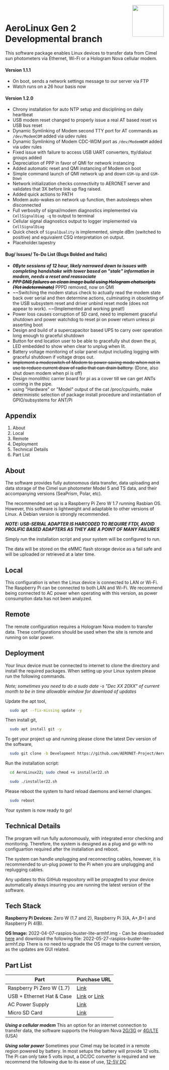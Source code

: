 <img align="right" width="100" height="100" src="https://www.x20.org/wp-content/uploads/2015/01/NASA-logo.png"><br/>

# AeroLinux Gen 2 Developmental branch

This software package enables Linux devices to transfer data from Cimel sun photometers via Ethernet, Wi-Fi or a Hologram Nova cellular modem.
#### Version 1.1.1 ####
 * On boot, sends a network settings message to our server via FTP
 * Watch runs on a 26 hour basis now
#### Version 1.2.0 ####
 * Chrony installation for auto NTP setup and disciplining on daily heartbeat
 * USB modem reset changed to properly issue a real AT based reset vs USB bus reset
 * Dynamic Symlinking of Modem second TTY port for AT commands as `/dev/ModemCOM` added via udev rules
 * Dynamic Symlinking of Modem CDC-WDM port as `/dev/ModemWDM` added via udev rules
 * Fixed issue with failure to access USB UART converters, tty/dialout groups added
 * Depreciation of PPP in favor of QMI for network instancing
 * Added automatic reset and QMI instancing of Modem on boot
 * Simple command launch of QMI network up and down `GSM-Up` and `GSM-Down`
 * Network initialization checks connectivity to AERONET server and validates that 3X before link up flag raised. 
 * Added quick actions to PATH
 * Modem auto-wakes on network up function, then autosleeps when disconnected
 * Full verbosity of signal/modem diagnostics implemented via `CellSignalDiag -q` to output to terminal
 * Cellular signal diagnostics output to logger implemented via `CellSignalDiag`
 * Quick check of `SignalQuality` is implemented, simple dBm (switched to positive) and equivalent CSQ interpretation on output.
 * Placeholder.tapestry

#### Bug/ Issues/ To-Do List (Bugs Bolded and Italic)
 *  ***0Byte sessions of 12 hour, likely narrowed down to issues with completing handshake with tower based on "stale" information in modem, needs a reset and reassociate***
 *  ~~***PPP DNS failures on clean image build using Hologram chatscripts (Yet indeterminate)***~~ PPPD removed, now on QMI
 *  ~~Switching the modem status check to actually read the modem state back over serial and then determine actions, culminating in obsoleting of the USB subsystem reset and driver unbind reset mode (does not appear to work). ~~(Implemented and working great!)
 *  Power loss causes corruption of SD card, need to implement graceful shutdown and power watchdog to reset pi on power return unless pi asserting boot 
 *  Design and build of a supercapacitor based UPS to carry over operation long enough to graceful shutdown 
 *  Button for end location user to be able to gracefully shut down the pi, LED embedded to show when clear to unplug when lit. 
 *  Battery voltage monitoring of solar panel output including logging with graceful shutdown if voltage drops out. 
 *  ~~Implement a modeswitch of Modem to power saving mode when not in use to reduce current draw of radio that can drain battery.~~ (Done, also shut down modem when pi is off) 
 *  Design monolithic carrier board for pi as a cover till we can get ANTs coming in the pipe. 
 * using "Hardware" or "Model" output of the cat /proc/cpuinfo, make deterministic selection of package install procedure and instantiation of GPIO/subsystems for ANT/Pi 

## Appendix

1) About
2) Local
3) Remote
4) Deployment
5) Technical Details
6) Part List


## About

The software provides fully autonomous data transfer, data uploading and data storage of the Cimel sun photometer Model 5 and TS data, and their accompanying versions (SeaPrism, Polar, etc).


The recommended set up is a Raspberry Pi Zero W 1.7 running Rasbian OS.
However, this software is lightweight and adaptable to other versions of Linux. A Debian version is strongly recommended.

***NOTE: USB-SERIAL ADAPTER IS HARCODED TO REQUIRE FTDI, AVOID PROLIFIC BASED ADAPTERS AS THEY ARE A POINT OF MANY FAILURES***


Simply run the installation script and your system will be configured to run.

The data will be stored on the eMMC flash storage device as a fail safe and will be uploaded or retrieved at a later time.
## Local
This configuration is when the Linux device is connected to LAN or Wi-Fi. The Raspberry Pi can be connected to both LAN and Wi-Fi. We recommend being connected to AC power when operating with this version, as power consumption data has not been analyzed.
## Remote

The remote configuration requires a Hologram Nova modem to transfer data. These configurations should be used when the site is remote and running on solar power.
## Deployment
Your linux device must be connected to internet to clone the directory and install the required packages.
When setting up your Linux system please run the following commands.

*Note; sometimes you need to do a sudo date -s "Dec XX 20XX" of current month to be in time allowable window for download of updates*

Update the apt tool,
```bash
  sudo apt --fix-missing update -y
```
Then install git,
```bash
  sudo apt install git -y
```

To get your project up and running please clone the latest Dev version of the software,
```bash
  sudo git clone -b Development https://github.com/AERONET-Project/AeroLinux22.git
```

Run the installation script:
```bash
  cd AeroLinux22; sudo chmod +x installer22.sh
```
```bash
  sudo ./installer22.sh
```

Please reboot the system to hard reload daemons and kernel changes.

```bash
  sudo reboot
```

Your system is now ready to go!

## Technical Details

The program will run fully autonomously, with integrated error checking and monitoring. Therefore, the system is designed as a plug and go with no configuartion required after the installation and reboot.

The system can handle unplugging and reconnecting cables, however, it is recommended to un-plug power to the Pi when you are unplugging and replugging cables.

Any updates to this GitHub respository will be propagted to your device automatically always insuring you are running the latest version of the software.

## Tech Stack

**Raspberry Pi Devices:** Zero W (1.7 and 2), Raspberry Pi 3(A, A+,B+) and Raspberry Pi 4(B).

**OS Image:** 2022-04-07-raspios-buster-lite-armhf.img - Can be downloaded [here](http://ftp.jaist.ac.jp/pub/raspberrypi/raspios_lite_armhf/images/raspios_lite_armhf-2022-04-07/) and download the following file: 2022-05-27-raspios-buster-lite-armhf.zip
There is no need to upgrade the OS image to the current version, as the updates are GUI related. 

## Part List

| Part  | Purchase URL |
| ------------- | ------------- |
| Raspberry Pi Zero W (1.7)  | [Link](https://www.raspberrypi.com/products/raspberry-pi-zero-w/)  |
| USB + Ethernet Hat & Case  | [Link](https://www.newegg.com/p/181-08AA-00003) or [Link](https://www.amazon.com/Ethernet-Case-Raspberry-Zero-Ports/dp/B09KY11X86/ref=pd_sbs_3/144-1380153-4540452?pd_rd_w=HuXHY&pf_rd_p=dfec2022-428d-4b18-a6d4-8f791333a139&pf_rd_r=SD7VDNW3ZTKQS2N5Q641&pd_rd_r=67fb36a2-57c8-43c9-821b-e96d4eba0431&pd_rd_wg=mcUmB&pd_rd_i=B09KY11X86&psc=1) |
| AC Power Supply  | [Link](https://www.adafruit.com/product/1995?gclid=Cj0KCQiA0eOPBhCGARIsAFIwTs7Y9D-CGvd56o7pYmg8GlOTs6Ii-GeUW5u5k6WKNL8dwm3qR1UXf3MaAkWaEALw_wcB)  |
| Micro SD Card  | [Link](https://www.newegg.com/sandisk-16gb-microsdhc/p/N82E16820173358)  |

***Using a cellular modem*** 
This an option for an internet connection to transfer data, the software supports the Hologram Nova [2G/3G](https://www.digikey.com/en/products/detail/hologram-inc./HOL-NOVA-U201/7915568) or [4G/LTE](https://www.digikey.com/en/products/detail/hologram-inc/HOL-NOVA-R410/9489897) (USA)

***Using solar power***
Sometimes your Cimel may be located in a remote region powered by battery. In most setups the battery will provide 12 volts. The Pi can only take 5 volts input, a DC/DC converter is required and we recommend the following due to its ease of use, [12-5V DC](https://www.newegg.com/p/2S7-01JK-0JVH6?Description=12v%20to%205v%20micro%20usb%20converter&cm_re=12v_to%205v%20micro%20usb%20converter-_-2S7-01JK-0JVH6-_-Product&quicklink=true)
